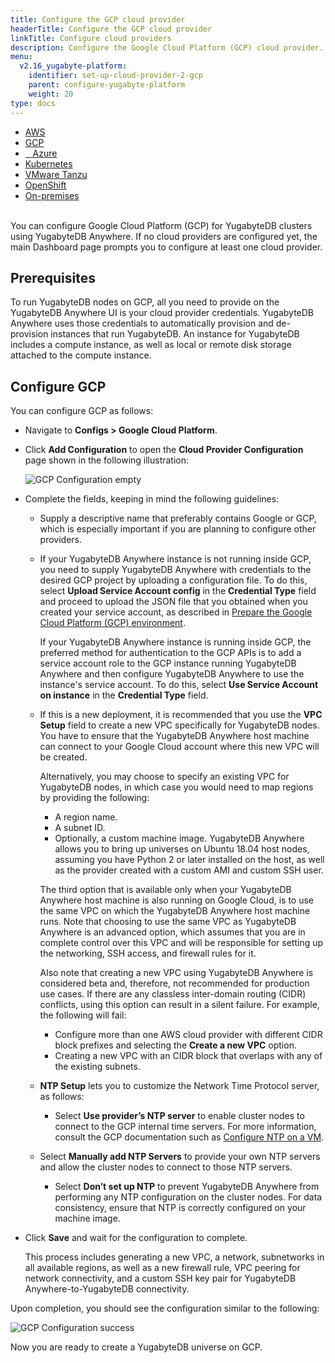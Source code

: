 ```yaml
---
title: Configure the GCP cloud provider
headerTitle: Configure the GCP cloud provider
linkTitle: Configure cloud providers
description: Configure the Google Cloud Platform (GCP) cloud provider.
menu:
  v2.16_yugabyte-platform:
    identifier: set-up-cloud-provider-2-gcp
    parent: configure-yugabyte-platform
    weight: 20
type: docs
---
```


<ul class="nav nav-tabs-alt nav-tabs-yb">

  <li>
    <a href="../aws/" class="nav-link">
      <i class="fa-brands fa-aws"></i>
      AWS
    </a>
  </li>

  <li>
    <a href="../gcp/" class="nav-link active">
      <i class="fa-brands fa-google" aria-hidden="true"></i>
      GCP
    </a>
  </li>

  <li>
    <a href="../azure/" class="nav-link">
      <i class="icon-azure" aria-hidden="true"></i>
      &nbsp;&nbsp; Azure
    </a>
  </li>

  <li>
    <a href="../kubernetes/" class="nav-link">
      <i class="fa-regular fa-dharmachakra" aria-hidden="true"></i>
      Kubernetes
    </a>
  </li>

  <li>
    <a href="../vmware-tanzu/" class="nav-link">
      <i class="fa-solid fa-cubes" aria-hidden="true"></i>
      VMware Tanzu
    </a>
  </li>

<li>
    <a href="../openshift/" class="nav-link">
      <i class="fa-brands fa-redhat" aria-hidden="true"></i>OpenShift</a>
  </li>

  <li>
    <a href="../on-premises/" class="nav-link">
      <i class="fa-solid fa-building"></i>
      On-premises
    </a>
  </li>

</ul>

<br>You can configure Google Cloud Platform (GCP) for YugabyteDB clusters using YugabyteDB Anywhere. If no cloud providers are configured yet, the main Dashboard page prompts you to configure at least one cloud provider.

## Prerequisites

To run YugabyteDB nodes on GCP, all you need to provide on the YugabyteDB Anywhere UI is your cloud provider credentials. YugabyteDB Anywhere uses those credentials to automatically provision and de-provision instances that run YugabyteDB. An instance for YugabyteDB includes a compute instance, as well as local or remote disk storage attached to the compute instance.

## Configure GCP

You can configure GCP as follows:

- Navigate to **Configs > Google Cloud Platform**.

- Click **Add Configuration** to open the **Cloud Provider Configuration** page shown in the following illustration:<br>

  ![GCP Configuration empty](/images/ee/gcp-setup/gcp-configure-empty.png)<br>

- Complete the fields, keeping in mind the following guidelines:
  - Supply a descriptive name that preferably contains Google or GCP, which is especially important if you are planning to configure other providers.

  - If your YugabyteDB Anywhere instance is not running inside GCP, you need to supply YugabyteDB Anywhere with credentials to the desired GCP project by uploading a configuration file. To do this, select **Upload Service Account config** in the **Credential Type** field and proceed to upload the JSON file that you obtained when you created your service account, as described in [Prepare the Google Cloud Platform (GCP) environment](../../../install-yugabyte-platform/prepare-environment/gcp).<br>

    If your YugabyteDB Anywhere instance is running inside GCP, the preferred method for authentication to the GCP APIs is to add a service account role to the GCP instance running YugabyteDB Anywhere and then configure YugabyteDB Anywhere to use the instance's service account. To do this, select **Use Service Account on instance** in the **Credential Type** field.

  - If this is a new deployment, it is recommended that you use the **VPC Setup** field to create a new VPC specifically for YugabyteDB nodes. You have to ensure that the YugabyteDB Anywhere host machine can connect to your Google Cloud account where this new VPC will be created.

    Alternatively, you may choose to specify an existing VPC for YugabyteDB nodes, in which case you would need to map regions by providing the following:

    - A region name.
    - A subnet ID.
    - Optionally, a custom machine image. YugabyteDB Anywhere allows you to bring up universes on Ubuntu 18.04 host nodes, assuming you have Python 2 or later installed on the host, as well as the provider created with a custom AMI and custom SSH user.

    The third option that is available only when your YugabyteDB Anywhere host machine is also running on Google Cloud, is to use the same VPC on which the YugabyteDB Anywhere host machine runs. Note that choosing to use the same VPC as YugabyteDB Anywhere is an advanced option, which assumes that you are in complete control over this VPC and will be responsible for setting up the networking, SSH access, and firewall rules for it.<br>

    Also note that creating a new VPC using YugabyteDB Anywhere is considered beta and, therefore, not recommended for production use cases. If there are any classless inter-domain routing (CIDR) conflicts, using this option can result in a silent failure. For example, the following will fail:

    - Configure more than one AWS cloud provider with different CIDR block prefixes and selecting the **Create a new VPC** option.
    - Creating a new VPC with an CIDR block that overlaps with any of the existing subnets.

  - **NTP Setup** lets you to customize the Network Time Protocol server, as follows:

    - Select **Use provider’s NTP server** to enable cluster nodes to connect to the GCP internal time servers. For more information, consult the GCP documentation such as [Configure NTP on a VM](https://cloud.google.com/compute/docs/instances/configure-ntp).

  - Select **Manually add NTP Servers** to provide your own NTP servers and allow the cluster nodes to connect to those NTP servers.

    - Select **Don’t set up NTP** to prevent YugabyteDB Anywhere from performing any NTP configuration on the cluster nodes. For data consistency, ensure that NTP is correctly configured on your machine image.

- Click **Save** and wait for the configuration to complete.

  This process includes generating a new VPC, a network, subnetworks in all available regions, as well as a new firewall rule, VPC peering for network connectivity, and a custom SSH key pair for YugabyteDB Anywhere-to-YugabyteDB connectivity.

Upon completion, you should see the configuration similar to the following:

![GCP Configuration success](/images/ee/gcp-setup/gcp-configure-success.png)

Now you are ready to create a YugabyteDB universe on GCP.
